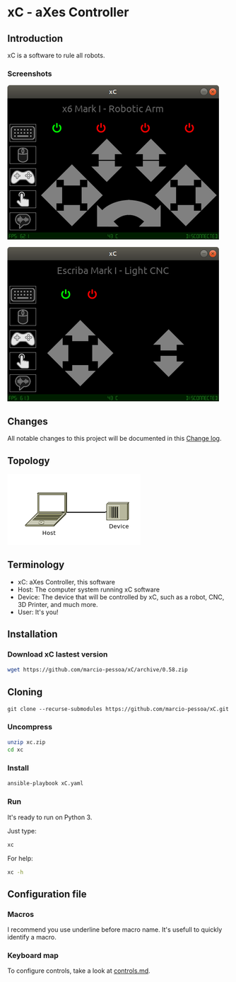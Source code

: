 # xC - aXes Controller

## Introduction
xC is a software to rule all robots.

### Screenshots
![x6](Screenshots/x6.png)

![Escriba](Screenshots/escriba.png)

<!--
## Videos
Watch this projects videos on [YouTube Playlist].
-->

## Changes
All notable changes to this project will be documented in this [Change log](CHANGELOG.md).

## Topology
![Topology](Documents/Pictures/xC.png)

## Terminology
- xC: aXes Controller, this software
- Host: The computer system running xC software
- Device: The device that will be controlled by xC, such as a robot, CNC, 3D Printer, and much more.
- User: It's you!

## Installation

### Download xC lastest version
``` bash
wget https://github.com/marcio-pessoa/xC/archive/0.58.zip
```

## Cloning
```
git clone --recurse-submodules https://github.com/marcio-pessoa/xC.git
```

### Uncompress
``` bash
unzip xc.zip
cd xc
```

### Install
``` bash
ansible-playbook xC.yaml
```

### Run
It's ready to run on Python 3.

Just type:
``` bash
xc
```

For help:
``` bash
xc -h
```

## Configuration file

### Macros
I recommend you use underline before macro name. It's usefull to quickly identify a macro.

### Keyboard map

To configure controls, take a look at [controls.md](Documents/controls.md).

